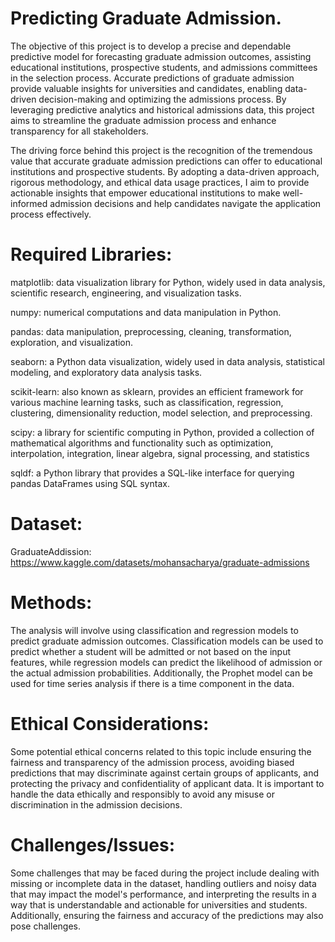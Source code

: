 # Predicting Graduate Admission.

The objective of this project is to develop a precise and dependable predictive model for forecasting graduate admission outcomes, assisting educational institutions, prospective students, and admissions committees in the selection process. Accurate predictions of graduate admission provide valuable insights for universities and candidates, enabling data-driven decision-making and optimizing the admissions process. By leveraging predictive analytics and historical admissions data, this project aims to streamline the graduate admission process and enhance transparency for all stakeholders.

The driving force behind this project is the recognition of the tremendous value that accurate graduate admission predictions can offer to educational institutions and prospective students. By adopting a data-driven approach, rigorous methodology, and ethical data usage practices, I aim to provide actionable insights that empower educational institutions to make well-informed admission decisions and help candidates navigate the application process effectively.

# Required Libraries:

matplotlib: data visualization library for Python, widely used in data analysis, scientific research, engineering, and visualization tasks.

numpy: numerical computations and data manipulation in Python.

pandas: data manipulation, preprocessing, cleaning, transformation, exploration, and visualization.

seaborn: a Python data visualization, widely used in data analysis, statistical modeling, and exploratory data analysis tasks.

scikit-learn: also known as sklearn, provides an efficient framework for various machine learning tasks, such as classification, regression, clustering, dimensionality reduction, model selection, and preprocessing.

scipy: a library for scientific computing in Python, provided a collection of mathematical algorithms and functionality such as optimization, interpolation, integration, linear algebra, signal processing, and statistics

sqldf: a Python library that provides a SQL-like interface for querying pandas DataFrames using SQL syntax.

# Dataset:

GraduateAddission: https://www.kaggle.com/datasets/mohansacharya/graduate-admissions

# Methods:

The analysis will involve using classification and regression models to predict graduate admission outcomes. Classification models can be used to predict whether a student will be admitted or not based on the input features, while regression models can predict the likelihood of admission or the actual admission probabilities. Additionally, the Prophet model can be used for time series analysis if there is a time component in the data.

# Ethical Considerations:

Some potential ethical concerns related to this topic include ensuring the fairness and transparency of the admission process, avoiding biased predictions that may discriminate against certain groups of applicants, and protecting the privacy and confidentiality of applicant data. It is important to handle the data ethically and responsibly to avoid any misuse or discrimination in the admission decisions.

# Challenges/Issues:

Some challenges that may be faced during the project include dealing with missing or incomplete data in the dataset, handling outliers and noisy data that may impact the model's performance, and interpreting the results in a way that is understandable and actionable for universities and students. Additionally, ensuring the fairness and accuracy of the predictions may also pose challenges.

